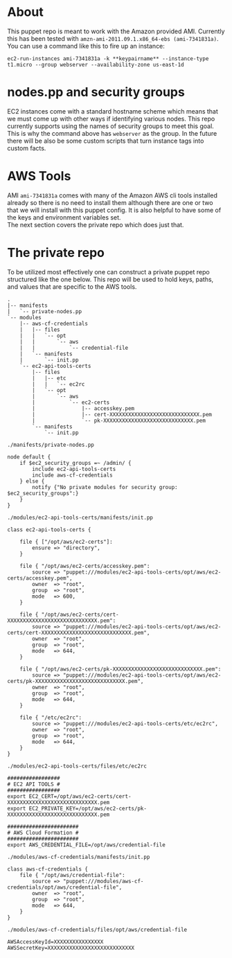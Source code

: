 About
=====
This puppet repo is meant to work with the Amazon provided AMI.  Currently this has been tested with
`amzn-ami-2011.09.1.x86_64-ebs (ami-7341831a)`.  You can use a command like this to fire up an instance:

    ec2-run-instances ami-7341831a -k **keypairname** --instance-type t1.micro --group webserver --availability-zone us-east-1d

nodes.pp and security groups
============================
EC2 instances come with a standard hostname scheme which means that we must come up with other
ways if identifying various nodes.  This repo currently supports using the names of security groups 
to meet this goal.  This is why the command above has `webserver` as the group.  In the future there will be 
also be some custom scripts that turn instance tags into custom facts.

AWS Tools
=========
AMI `ami-7341831a` comes with many of the Amazon AWS cli tools installed already so there is no need to install them although there are 
one or two that we will install with this puppet config.  It is also helpful to have some of the keys and environment variables set.  
The next section covers the private repo which does just that.

The private repo
================
To be utilized most effectively one can construct a private puppet repo structured like the one below.
This repo will be used to hold keys, paths, and values that are specific to the AWS tools.

    .
    |-- manifests
    |   `-- private-nodes.pp
    `-- modules
        |-- aws-cf-credentials
        |   |-- files
        |   |   `-- opt
        |   |       `-- aws
        |   |           `-- credential-file
        |   `-- manifests
        |       `-- init.pp
        `-- ec2-api-tools-certs
            |-- files
            |   |-- etc
            |   |   `-- ec2rc
            |   `-- opt
            |       `-- aws
            |           `-- ec2-certs
            |               |-- accesskey.pem
            |               |-- cert-XXXXXXXXXXXXXXXXXXXXXXXXXXXXX.pem
            |               `-- pk-XXXXXXXXXXXXXXXXXXXXXXXXXXXXX.pem
            `-- manifests
                `-- init.pp

`./manifests/private-nodes.pp`

    node default {
        if $ec2_security_groups =~ /admin/ {
            include ec2-api-tools-certs
            include aws-cf-credentials
        } else {
            notify {"No private modules for security group: $ec2_security_groups":}
        }
    }

`./modules/ec2-api-tools-certs/manifests/init.pp`

    class ec2-api-tools-certs {

        file { ["/opt/aws/ec2-certs"]:
            ensure => "directory",
        }

        file { "/opt/aws/ec2-certs/accesskey.pem":
            source => "puppet:///modules/ec2-api-tools-certs/opt/aws/ec2-certs/accesskey.pem",
            owner  => "root",
            group  => "root",
            mode   => 600,
        }

        file { "/opt/aws/ec2-certs/cert-XXXXXXXXXXXXXXXXXXXXXXXXXXXXX.pem":
            source => "puppet:///modules/ec2-api-tools-certs/opt/aws/ec2-certs/cert-XXXXXXXXXXXXXXXXXXXXXXXXXXXXX.pem",
            owner  => "root",
            group  => "root",
            mode   => 644,
        }

        file { "/opt/aws/ec2-certs/pk-XXXXXXXXXXXXXXXXXXXXXXXXXXXXX.pem":
            source => "puppet:///modules/ec2-api-tools-certs/opt/aws/ec2-certs/pk-XXXXXXXXXXXXXXXXXXXXXXXXXXXXX.pem",
            owner  => "root",
            group  => "root",
            mode   => 644,
        }
    
        file { "/etc/ec2rc":
            source => "puppet:///modules/ec2-api-tools-certs/etc/ec2rc",
            owner  => "root",
            group  => "root",
            mode   => 644,
        }
    }

`./modules/ec2-api-tools-certs/files/etc/ec2rc`

    #################
    # EC2 API TOOLS #
    #################
    export EC2_CERT=/opt/aws/ec2-certs/cert-XXXXXXXXXXXXXXXXXXXXXXXXXXXXX.pem
    export EC2_PRIVATE_KEY=/opt/aws/ec2-certs/pk-XXXXXXXXXXXXXXXXXXXXXXXXXXXXX.pem

    #######################
    # AWS Cloud Formation #
    #######################
    export AWS_CREDENTIAL_FILE=/opt/aws/credential-file

`./modules/aws-cf-credentials/manifests/init.pp`

    class aws-cf-credentials {
	    file { "/opt/aws/credential-file":
		    source => "puppet:///modules/aws-cf-credentials/opt/aws/credential-file",
		    owner  => "root",
		    group  => "root",
		    mode   => 644,
	    }
    }

`./modules/aws-cf-credentials/files/opt/aws/credential-file`

    AWSAccessKeyId=XXXXXXXXXXXXXXXX
    AWSSecretKey=XXXXXXXXXXXXXXXXXXXXXXXXXXXX
